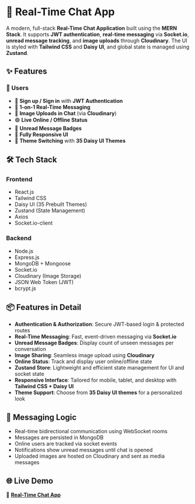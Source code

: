 # 💬 Real-Time Chat App

A modern, full-stack **Real-Time Chat Application** built using the **MERN Stack**. It supports **JWT authentication**, **real-time messaging** via **Socket.io**, **unread message tracking**, and **image uploads** through **Cloudinary**. The UI is styled with **Tailwind CSS** and **Daisy UI**, and global state is managed using **Zustand**.

## ✨ Features

### 👥 Users

- 🔐 **Sign up / Sign in** with **JWT Authentication**
- 💬 **1-on-1 Real-Time Messaging**
- 📸 **Image Uploads in Chat** (via **Cloudinary**)
- 🟢 **Live Online / Offline Status**
- 🔔 **Unread Message Badges**
- 📱 **Fully Responsive UI**
- 🎨 **Theme Switching** with **35 Daisy UI Themes**

## 🛠️ Tech Stack

### Frontend

- React.js
- Tailwind CSS
- Daisy UI (35 Prebuilt Themes)
- Zustand (State Management)
- Axios
- Socket.io-client

### Backend

- Node.js
- Express.js
- MongoDB + Mongoose
- Socket.io
- Cloudinary (Image Storage)
- JSON Web Token (JWT)
- bcrypt.js

## 📦 Features in Detail

- **Authentication & Authorization**: Secure JWT-based login & protected routes
- **Real-Time Messaging**: Fast, event-driven messaging via **Socket.io**
- **Unread Message Badges**: Display count of unseen messages per conversation
- **Image Sharing**: Seamless image upload using **Cloudinary**
- **Online Status**: Track and display user online/offline state
- **Zustand Store**: Lightweight and efficient state management for UI and socket state
- **Responsive Interface**: Tailored for mobile, tablet, and desktop with **Tailwind CSS + Daisy UI**
- **Theme Support**: Choose from **35 Daisy UI themes** for a personalized look

## 🔔 Messaging Logic

- Real-time bidirectional communication using WebSocket rooms
- Messages are persisted in MongoDB
- Online users are tracked via socket events
- Notifications show unread messages until chat is opened
- Uploaded images are hosted on Cloudinary and sent as media messages

## 🌐 Live Demo

🔗 **[Real-Time Chat App](https://realtime-chat-app-57d0.onrender.com)**
